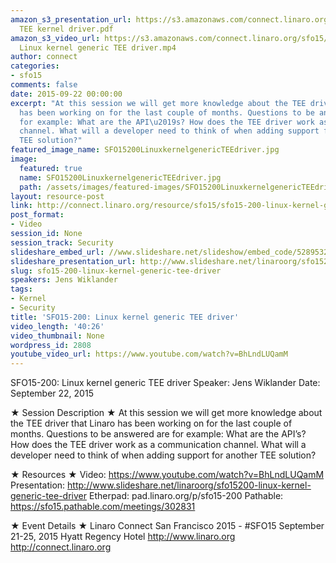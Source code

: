 ```yaml
---
amazon_s3_presentation_url: https://s3.amazonaws.com/connect.linaro.org/sfo15/Presentations/09-22-Tuesday/SFO15-200-
  TEE kernel driver.pdf
amazon_s3_video_url: https://s3.amazonaws.com/connect.linaro.org/sfo15/Videos/09-22-Tuesday/SFO15-200
  Linux kernel generic TEE driver.mp4
author: connect
categories:
- sfo15
comments: false
date: 2015-09-22 00:00:00
excerpt: "At this session we will get more knowledge about the TEE driver that Linaro
  has been working on for the last couple of months. Questions to be answered are
  for example: What are the API\u2019s? How does the TEE driver work as a communication
  channel. What will a developer need to think of when adding support for another
  TEE solution?"
featured_image_name: SFO15200LinuxkernelgenericTEEdriver.jpg
image:
  featured: true
  name: SFO15200LinuxkernelgenericTEEdriver.jpg
  path: /assets/images/featured-images/SFO15200LinuxkernelgenericTEEdriver.jpg
layout: resource-post
link: http://connect.linaro.org/resource/sfo15/sfo15-200-linux-kernel-generic-tee-driver/
post_format:
- Video
session_id: None
session_track: Security
slideshare_embed_url: //www.slideshare.net/slideshow/embed_code/52895328
slideshare_presentation_url: http://www.slideshare.net/linaroorg/sfo15200-linux-kernel-generic-tee-driver
slug: sfo15-200-linux-kernel-generic-tee-driver
speakers: Jens Wiklander
tags:
- Kernel
- Security
title: 'SFO15-200: Linux kernel generic TEE driver'
video_length: '40:26'
video_thumbnail: None
wordpress_id: 2808
youtube_video_url: https://www.youtube.com/watch?v=BhLndLUQamM
---
```


SFO15-200: Linux kernel generic TEE driver
Speaker:  Jens Wiklander
Date: September 22, 2015

★ Session Description ★
At this session we will get more knowledge about the TEE driver that Linaro has been working on for the last couple of months. Questions to be answered are for example: What are the API’s? How does the TEE driver work as a communication channel. What will a developer need to think of when adding support for another TEE solution?

★ Resources ★ 
Video: https://www.youtube.com/watch?v=BhLndLUQamM
Presentation:  http://www.slideshare.net/linaroorg/sfo15200-linux-kernel-generic-tee-driver
Etherpad: pad.linaro.org/p/sfo15-200
Pathable: https://sfo15.pathable.com/meetings/302831    

★ Event Details ★ 
Linaro Connect San Francisco 2015 - #SFO15 
September 21-25, 2015 
Hyatt Regency Hotel 
http://www.linaro.org
http://connect.linaro.org